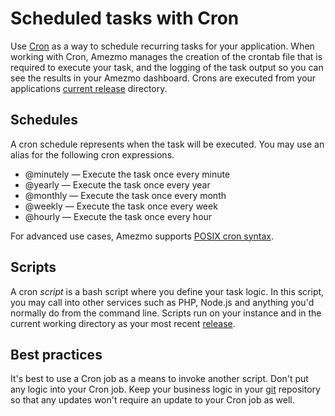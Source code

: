# Scheduled tasks with Cron

Use [Cron](https://man7.org/linux/man-pages/man8/cron.8.html)
as a way to schedule recurring tasks for your application. When working with Cron, Amezmo manages the
creation of the crontab file that is required to execute your task, and the logging of the task output so you can
see the results in your Amezmo dashboard. Crons are executed from your applications [current release](/docs/deployments/directories) directory.

## Schedules
A cron schedule represents when the task will be executed. You may use an alias for the following cron expressions. 

- @minutely &mdash; Execute the task once every minute
- @yearly &mdash; Execute the task once every year
- @monthly &mdash; Execute the task once every month
- @weekly &mdash; Execute the task once every week
- @hourly &mdash; Execute the task once every hour

For advanced use cases,
Amezmo supports [POSIX cron syntax](https://pubs.opengroup.org/onlinepubs/9699919799/utilities/crontab.html#tag_20_25_07).

## Scripts

A cron *script* is a bash script where you define your task logic. In this script, you may call into other
services such as PHP, Node.js and anything you'd normally do from the command line. Scripts run on your instance and in the current working 
directory as your most recent [release](/docs/deployments/releases). 

## Best practices
It's best to use a Cron job as a means to invoke another script. Don't put any logic into your Cron job. Keep your business logic in your [git](/docs/git) repository so that any updates won't require an update to your Cron job as well.


